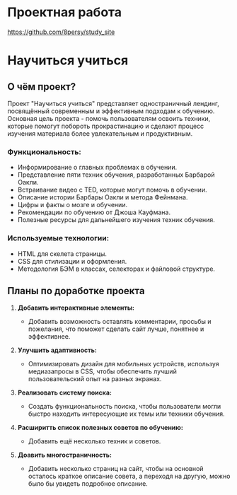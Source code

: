 # Проектная работа
https://github.com/8persy/study_site

# Научиться учиться

## О чём проект? 

Проект "Научиться учиться" представляет одностраничный лендинг, посвящённый современным и эффективным подходам к обучению. Основная цель проекта - помочь пользователям освоить техники, которые помогут побороть прокрастинацию и сделают процесс изучения материала более увлекательным и продуктивным.

### Функциональность:
- Информирование о главных проблемах в обучении.
- Представление пяти техник обучения, разработанных Барбарой Оакли.
- Встраивание видео с TED, которые могут помочь в обучении.
- Описание истории Барбары Оакли и метода Фейнмана.
- Цифры и факты о мозге и обучении.
- Рекомендации по обучению от Джоша Кауфмана.
- Полезные ресурсы для дальнейшего изучения техник обучения.

### Используемые технологии:
- HTML для скелета страницы.
- CSS для стилизации и оформления.
- Методология БЭМ в классах, селекторах и файловой структуре.

## Планы по доработке проекта
1. **Добавить интерактивные элементы:**
   - Добавить возможность оставлять комментарии, просьбы и пожелания, что поможет сделать сайт лучше, понятнее и эффективнее.
  
2. **Улучшить адаптивность:**
   - Оптимизировать дизайн для мобильных устройств, используя медиазапросы в CSS, чтобы обеспечить лучший пользовательский опыт на разных экранах.

3. **Реализовать систему поиска:**
   - Создать функциональность поиска, чтобы пользователи могли быстро находить интересующие их темы или техники обучения.

4. **Расширитть список полезных советов по обучению:**
   - Добавить ещё несколько техник и советов.
  
5. **Доавить многостраничность:**
   - Добавить несколько страниц на сайт, чтобы на основной осталось краткое описание совета, а переходя на другую, можно было бы увидеть подробное описание.
